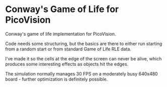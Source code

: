 # Conway's Game of Life for PicoVision

Conway's game of life implementation for PicoVision.

Code needs some structuring, but the basics are there to either run starting from a random start or from standard Game of Life RLE data.

I've made it so the cells at the edge of the screen can never be alive, which produces some interesting effects as objects hit the edges.

The simulation normally manages 30 FPS on a moderately busy 640x480 board - further optimization is definitely possible.